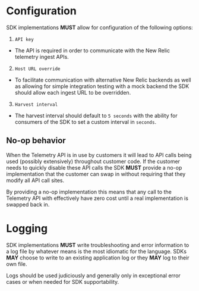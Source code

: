 # Configuration

SDK implementations **MUST** allow for configuration of the following options:

1. `API key`
  * The API is required in order to communicate with the New Relic telemetry ingest APIs. 
2. `Host URL override`
  * To facilitate communication with alternative New Relic backends as well as allowing for simple integration testing with a mock backend the SDK should allow each ingest URL to be overridden.
3. `Harvest interval`
  * The harvest interval should default to `5 seconds` with the ability for consumers of the SDK to set a custom interval in `seconds`.

## No-op behavior

When the Telemetry API is in use by customers it will lead to API calls being used (possibly extensively) throughout customer code. If the customer needs to quickly disable these API calls the SDK **MUST** provide a no-op implementation that the customer can swap in without requiring that they modify all API call sites.

By providing a no-op implementation this means that any call to the Telemetry API with effectively have zero cost until a real implementation is swapped back in. 

# Logging

SDK implementations **MUST** write troubleshooting and error information to a log file by whatever means is the most idiomatic for the language. SDKs **MAY** choose to write to an existing application log or they **MAY** log to their own file.

Logs should be used judiciously and generally only in exceptional error cases or when needed for SDK supportability.
